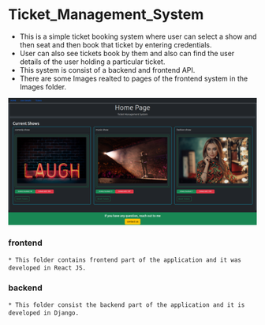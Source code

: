 # Ticket_Management_System
  * This is a simple ticket booking system where user can select a show and then seat and then book that ticket by entering credentials.  
  * User can also see tickets book by them and also can find the user details of the user holding a particular ticket. 
  * This system is consist of a backend and frontend API.
  * There are some Images realted to pages of the frontend system in the Images folder.
   
![alt text](https://github.com/yashtiwari1906/Ticket_Management_System/blob/main/Images/Home%20Page.png)

### frontend 
    * This folder contains frontend part of the application and it was developed in React JS.

### backend 
    * This folder consist the backend part of the application and it is developed in Django.
    

  
